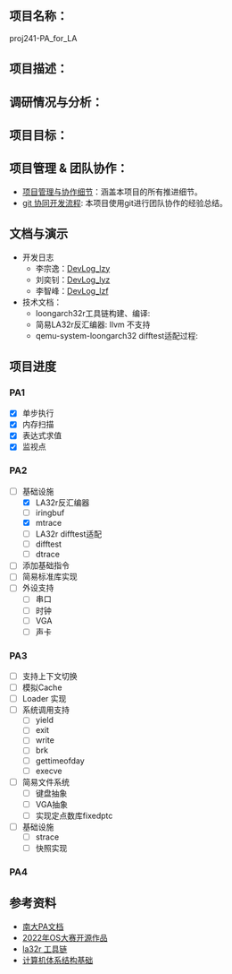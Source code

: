 ## 项目名称：

proj241-PA_for_LA

## 项目描述：

## 调研情况与分析：

## 项目目标：


## 项目管理 & 团队协作：

- [项目管理与协作细节](https://hxu6i1coj1.feishu.cn/base/WWjRbUz3taGa0UsBuEycoVapngk?table=tbl6xudDrnehQGnQ&view=veweOItODk)：涵盖本项目的所有推进细节。
- [git 协同开发流程](): 本项目使用git进行团队协作的经验总结。

## 文档与演示

- 开发日志
  - 李宗逸：[DevLog_lzy](https://gitlab.eduxiji.net/T202412059992867/project2210132-237696/-/wikis/Dev_log/lzy)
  - 刘奕钊：[DevLog_lyz](https://gitlab.eduxiji.net/T202412059992867/project2210132-237696/-/wikis/Dev_log/lyz)
  - 李智峰：[DevLog_lzf](https://gitlab.eduxiji.net/T202412059992867/project2210132-237696/-/wikis/Dev_log/lzf)
- 技术文档：
  - loongarch32r工具链构建、编译:
  - 简易LA32r反汇编器: llvm 不支持
  - qemu-system-loongarch32 difftest适配过程:

## 项目进度

### PA1
- [x] 单步执行
- [x] 内存扫描
- [x] 表达式求值
- [x] 监视点

### PA2
- [ ] 基础设施
  - [x] LA32r反汇编器
  - [ ] iringbuf
  - [x] mtrace
  - [ ] LA32r difftest适配
  - [ ] difftest
  - [ ] dtrace
- [ ] 添加基础指令
- [ ] 简易标准库实现
- [ ] 外设支持
  - [ ] 串口
  - [ ] 时钟
  - [ ] VGA
  - [ ] 声卡

### PA3
- [ ] 支持上下文切换
- [ ] 模拟Cache
- [ ] Loader 实现
- [ ] 系统调用支持
  - [ ] yield
  - [ ] exit
  - [ ] write
  - [ ] brk
  - [ ] gettimeofday
  - [ ] execve
- [ ] 简易文件系统
  - [ ] 键盘抽象
  - [ ] VGA抽象
  - [ ] 实现定点数库fixedptc
- [ ] 基础设施
  - [ ] strace
  - [ ] 快照实现
### PA4

## 参考资料
- [南大PA文档]()
- [2022年OS大赛开源作品]()
- [la32r 工具链]()
- [计算机体系结构基础]()